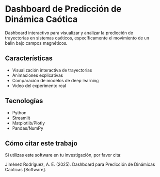 # Dashboard de Predicción de Dinámica Caótica

Dashboard interactivo para visualizar y analizar la predicción de trayectorias en sistemas caóticos, específicamente el movimiento de un balín bajo campos magnéticos.

## Características
- Visualización interactiva de trayectorias
- Animaciones explicativas
- Comparación de modelos de deep learning
- Video del experimento real

## Tecnologías
- Python
- Streamlit
- Matplotlib/Plotly
- Pandas/NumPy

## Cómo citar este trabajo

Si utilizas este software en tu investigación, por favor cita:

Jiménez Rodríguez, A. E. (2025). Dashboard para Predicción de Dinámicas Caóticas [Software].